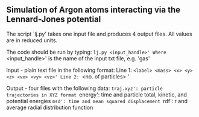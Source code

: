 ## Simulation of Argon atoms interacting via the Lennard-Jones potential ##

The script `lj.py' takes one input file and produces 4 output files.
All values are in reduced units.

The code should be run by typing: `lj.py <input_handle>'
Where `<input_handle>' is the name of the input txt file, e.g. 'gas'

Input - plain text file in the following format:
    Line 1: `<label> <mass> <x> <y> <z> <vx> <vy> <vz>'
    Line 2: `<no. of particles> <density> <temperature> <timestep> <numstep> <cutoff radius>'

Output - four files with the following data:
    `traj.xyz': particle trajectories in XYZ format
    `energy': time and particle total, kinetic, and potential energies
    `msd': time and mean squared displacement
    `rdf': r and average radial distribution function
